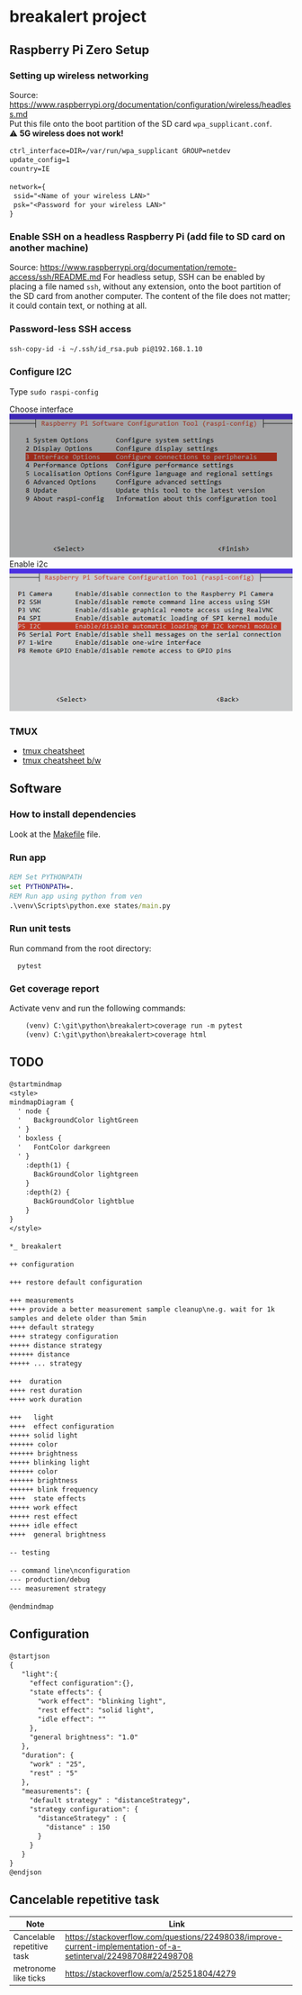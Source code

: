 # breakalert project

## Raspberry Pi Zero Setup

### Setting up wireless networking

Source: <https://www.raspberrypi.org/documentation/configuration/wireless/headless.md>  
Put this file onto the boot partition of the SD card `wpa_supplicant.conf`.   
:warning: **5G wireless does not work!**

```properties
ctrl_interface=DIR=/var/run/wpa_supplicant GROUP=netdev
update_config=1
country=IE

network={
 ssid="<Name of your wireless LAN>"
 psk="<Password for your wireless LAN>"
}
```

### Enable SSH on a headless Raspberry Pi (add file to SD card on another machine)

Source: <https://www.raspberrypi.org/documentation/remote-access/ssh/README.md>
For headless setup, SSH can be enabled by placing a file named `ssh`, without any extension, onto the boot partition of the SD card from another computer. The content of the file does not matter; it could contain text, or nothing at all.

### Password-less SSH access

`ssh-copy-id -i ~/.ssh/id_rsa.pub pi@192.168.1.10`

### Configure I2C

Type `sudo raspi-config`  

Choose interface  
![raspi-config](./docs/img/rasp-config.png)  
Enable i2c  
![i2c](./docs/img/i2c.png)  

### TMUX

- [tmux cheatsheet](./docs/img/tmux.png)
- [tmux cheatsheet b/w](./docs/img/tmux-printer.png)

## Software

### How to install dependencies

Look at the [Makefile](./Makefile) file.

### Run app

```bat
REM Set PYTHONPATH
set PYTHONPATH=.
REM Run app using python from ven
.\venv\Scripts\python.exe states/main.py
```

### Run unit tests

Run command from the root directory:

```shell
  pytest
```

### Get coverage report

Activate venv and run the following commands:

```shell
    (venv) C:\git\python\breakalert>coverage run -m pytest
    (venv) C:\git\python\breakalert>coverage html
```

## TODO

```plantuml
@startmindmap
<style>
mindmapDiagram {
  ' node {
  '   BackgroundColor lightGreen
  ' }
  ' boxless {
  '   FontColor darkgreen
  ' }
    :depth(1) {
      BackGroundColor lightgreen
    }
    :depth(2) {
      BackGroundColor lightblue
    }
}
</style>

*_ breakalert

++ configuration

+++ restore default configuration

+++ measurements
++++ provide a better measurement sample cleanup\ne.g. wait for 1k samples and delete older than 5min
++++ default strategy
++++ strategy configuration
+++++ distance strategy
++++++ distance
+++++ ... strategy

+++  duration
++++ rest duration
++++ work duration

+++   light
++++  effect configuration
+++++ solid light
++++++ color
++++++ brightness
+++++ blinking light
++++++ color
++++++ brightness
++++++ blink frequency
++++  state effects 
+++++ work effect
+++++ rest effect
+++++ idle effect
++++  general brightness

-- testing

-- command line\nconfiguration
--- production/debug
--- measurement strategy

@endmindmap
```

## Configuration

```plantuml
@startjson
{
   "light":{
     "effect configuration":{},
     "state effects": {
       "work effect": "blinking light",
       "rest effect": "solid light",
       "idle effect": ""
     },
     "general brightness": "1.0"
   },
   "duration": {
     "work" : "25",
     "rest" : "5"
   },
   "measurements": {
     "default strategy" : "distanceStrategy",
     "strategy configuration": {
       "distanceStrategy" : {
         "distance" : 150
       }
     }
   }
}
@endjson
```

## Cancelable repetitive task


| Note                       | Link                                                                                                             |
| -------------------------- | ---------------------------------------------------------------------------------------------------------------- |
| Cancelable repetitive task | <https://stackoverflow.com/questions/22498038/improve-current-implementation-of-a-setinterval/22498708#22498708> |
| metronome like ticks       | <https://stackoverflow.com/a/25251804/4279>                                                                      |